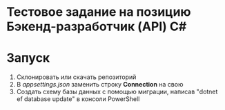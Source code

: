 # Тестовое задание на позицию Бэкенд-разработчик (API) C#

# Запуск

 1. Склонировать или скачать репозиторий
 2. В *appsettings.json* заменить строку **Connection** на свою
 3. Создать схему базы данных с помощью миграции, написав "dotnet ef database update" в консоли PowerShell
     

